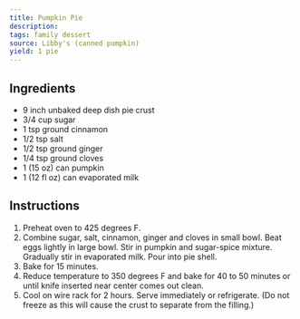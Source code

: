 ```yaml
---
title: Pumpkin Pie
description: 
tags: family dessert
source: Libby's (canned pumpkin)
yield: 1 pie
---
```

## Ingredients
- 9 inch unbaked deep dish pie crust
- 3/4 cup sugar
- 1 tsp ground cinnamon
- 1/2 tsp salt
- 1/2 tsp ground ginger
- 1/4 tsp ground cloves
- 1 (15 oz) can pumpkin
- 1 (12 fl oz) can evaporated milk

## Instructions
1. Preheat oven to 425 degrees F.
2. Combine sugar, salt, cinnamon, ginger and cloves in small bowl. Beat eggs lightly in large bowl. Stir in pumpkin and sugar-spice mixture. Gradually stir in evaporated milk. Pour into pie shell.
3. Bake for 15 minutes. 
4. Reduce temperature to 350 degrees F and bake for 40 to 50 minutes or until knife inserted near center comes out clean. 
5. Cool on wire rack for 2 hours. Serve immediately or refrigerate. (Do not freeze as this will cause the crust to separate from the filling.)

